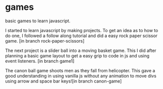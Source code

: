 # games
basic games to learn javascript.

I started to learn javascript by making projects. To get an idea as to how to do one, I followed a follow along tutorial and did a easy rock paper scissor game. [in branch rock-paper-scissors]

The next project is a slider ball into a moving basket game. This I did after planning a basic game layout to get a easy grip to code in js and using event listeners. [in branch game1]

The canon ball game shoots men as they fall from helicopter. This gave a good understanding in using vanilla js without any animation to move divs using arrow and space bar keys![in branch canon-game]

